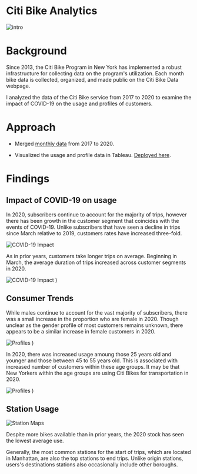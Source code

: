 # Citi Bike Analytics

![intro](Images/citi-bike-station-bikes.jpg)

# Background

Since 2013, the Citi Bike Program in New York has implemented a robust infrastructure for collecting data on the program's utilization. Each month bike data is collected, organized, and made public on the Citi Bike Data webpage.

I analyzed the data of the Citi Bike service from 2017 to 2020 to examine the impact of COVID-19 on the usage and profiles of customers.

# Approach

* Merged [monthly data](https://www.citibikenyc.com/system-data) from 2017 to 2020. 

* Visualized the usage and profile data in Tableau. [Deployed here](https://public.tableau.com/profile/megan.mcglashan#!/vizhome/CitiBikeAnalysis_16029550768170/Covid-19ImpactonUsage).

# Findings 

## Impact of COVID-19 on usage

In 2020, subscribers continue to account for the  majority of trips, however there has been growth in the customer segment that coincides with the events of COVID-19.  Unlike subscribers that have seen a decline in trips since March relative to 2019,  customers rates have increased three-fold. 

![COVID-19 Impact](Images/Story_1_Slide_1.JPG)

As in prior years, customers take longer trips on average. Beginning in March, the average duration of trips increased across customer segments in 2020. 

![COVID-19 Impact](Images/Story_1_slide_2.JPG)
)

## Consumer Trends

While males continue to account for the vast majority of subscribers, there was a small increase in the proportion who are female in 2020.  Though unclear as the gender profile of  most customers remains unknown, there appears to be a similar increase in female customers in 2020. 

![Profiles](Images/Story_2_Slide_1.JPG)
)

In 2020, there was increased usage amoung those 25 years old and younger and those between 45 to 55 years old. This is  associated with  increased number of  customers within these age groups. It may be that New Yorkers within the age groups are using Citi Bikes for transportation in 2020. 

![Profiles](Images/Story_2_Slide_2.JPG)
)

## Station Usage

![Station Maps](Images/Station_dashboard.JPG)

Despite more bikes available than in prior years, the 2020 stock has seen the lowest average use. 

Generally, the most common stations for the start of trips, which are located in Manhattan, are also the top stations to end trips. Unlike origin stations, users's destinations stations also occasionally include other boroughs.  

